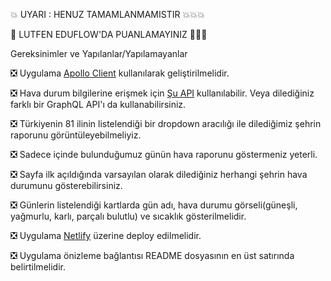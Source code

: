 💥 UYARI : HENUZ TAMAMLANMAMISTIR 💥💥💥

🚫 LUTFEN EDUFLOW'DA PUANLAMAYINIZ 🧡🧡🧡


Gereksinimler ve Yapılanlar/Yapılamayanlar


❎ Uygulama [Apollo Client](https://www.apollographql.com/docs/react/) kullanılarak geliştirilmelidir.

❎ Hava durum bilgilerine erişmek için [Şu API](https://graphql-weather-api.herokuapp.com/) kullanılabilir. Veya dilediğiniz farklı bir GraphQL API'ı da kullanabilirsiniz.

❎ Türkiyenin 81 ilinin listelendiği bir dropdown aracılığı ile dilediğimiz şehrin raporunu görüntüleyebilmeliyiz.

❎ Sadece içinde bulunduğumuz günün hava raporunu göstermeniz yeterli.

❎ Sayfa ilk açıldığında varsayılan olarak dilediğiniz herhangi şehrin hava durumunu gösterebilirsiniz.

❎ Günlerin listelendiği kartlarda gün adı, hava durumu görseli(güneşli, yağmurlu, karlı, parçalı bulutlu) ve sıcaklık gösterilmelidir.

❎ Uygulama [Netlify](https://www.netlify.com/) üzerine deploy edilmelidir.

❎ Uygulama önizleme bağlantısı README dosyasının en üst satırında belirtilmelidir.
